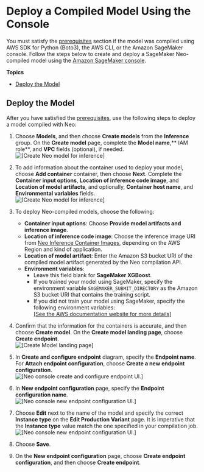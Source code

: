 # Deploy a Compiled Model Using the Console<a name="neo-deployment-hosting-services-console"></a>

You must satisfy the [ prerequisites](https://docs.aws.amazon.com/sagemaker/latest/dg/neo-deployment-hosting-services-prerequisites) section if the model was compiled using AWS SDK for Python \(Boto3\), the AWS CLI, or the Amazon SageMaker console\. Follow the steps below to create and deploy a SageMaker Neo\-compiled model using the [Amazon SageMaker console](https://console.aws.amazon.com/sagemaker/)\. 

**Topics**
+ [Deploy the Model](#deploy-the-model-console-steps)

## Deploy the Model<a name="deploy-the-model-console-steps"></a>

 After you have satisfied the [ prerequisites](https://docs.aws.amazon.com/sagemaker/latest/dg/neo-deployment-hosting-services-prerequisites), use the following steps to deploy a model compiled with Neo: 

1. Choose **Models**, and then choose **Create models** from the **Inference** group\. On the **Create model** page, complete the **Model name**,** IAM role**, and **VPC** fields \(optional\), if needed\.  
![\[Create Neo model for inference\]](http://docs.aws.amazon.com/sagemaker/latest/dg/images/neo-deploy-console-create-inference-model.png)

1. To add information about the container used to deploy your model, choose **Add container** container, then choose **Next**\. Complete the **Container input options**, **Location of inference code image**, and **Location of model artifacts**, and optionally, **Container host name**, and **Environmental variables** fields\.  
![\[Create Neo model for inference\]](http://docs.aws.amazon.com/sagemaker/latest/dg/images/neo-deploy-console-container-definition.png)

1. To deploy Neo\-compiled models, choose the following:
   + **Container input options**: Choose **Provide model artifacts and inference image**\.
   + **Location of inference code image**: Choose the inference image URI from [Neo Inference Container Images](https://docs.aws.amazon.com/sagemaker/latest/dg/neo-deployment-hosting-services-container-images.html), depending on the AWS Region and kind of application\. 
   + **Location of model artifact**: Enter the Amazon S3 bucket URI of the compiled model artifact generated by the Neo compilation API\.
   + **Environment variables**:
     + Leave this field blank for **SageMaker XGBoost**\.
     + If you trained your model using SageMaker, specify the environment variable `SAGEMAKER_SUBMIT_DIRECTORY` as the Amazon S3 bucket URI that contains the training script\. 
     + If you did not train your model using SageMaker, specify the following environment variables:     
[\[See the AWS documentation website for more details\]](http://docs.aws.amazon.com/sagemaker/latest/dg/neo-deployment-hosting-services-console.html)

1. Confirm that the information for the containers is accurate, and then choose **Create model**\. On the **Create model landing page**, choose **Create endpoint**\.   
![\[Create Model landing page\]](http://docs.aws.amazon.com/sagemaker/latest/dg/images/neo-deploy-console-create-model-land-page.png)

1. In **Create and configure endpoint** diagram, specify the **Endpoint name**\. For **Attach endpoint configuration**, choose **Create a new endpoint configuration**\.  
![\[Neo console create and configure endpoint UI.\]](http://docs.aws.amazon.com/sagemaker/latest/dg/images/neo-deploy-console-config-endpoint.png)

1. In **New endpoint configuration** page, specify the **Endpoint configuration name**\.   
![\[Neo console new endpoint configuration UI.\]](http://docs.aws.amazon.com/sagemaker/latest/dg/images/neo-deploy-console-new-endpoint-config.png)

1. Choose **Edit** next to the name of the model and specify the correct **Instance type** on the **Edit Production Variant** page\. It is imperative that the **Instance type** value match the one specified in your compilation job\.  
![\[Neo console new endpoint configuration UI.\]](http://docs.aws.amazon.com/sagemaker/latest/dg/images/neo-deploy-console-edit-production-variant.png)

1. Choose **Save**\.

1. On the **New endpoint configuration** page, choose **Create endpoint configuration**, and then choose **Create endpoint**\. 